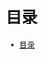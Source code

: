 <head>
    <title>This is a Git note.</title>
    <style type="text/css">
        body {
            font-family: "cascadia code", 幼圆, 宋体;
        }
        code {
            color: burlywood;
        }
        .red_font {
            color: crimson;
        }
        .yellow_font {
            color: orange;
        }
    </style>
</head>

# 目录
- [目录](#目录)

